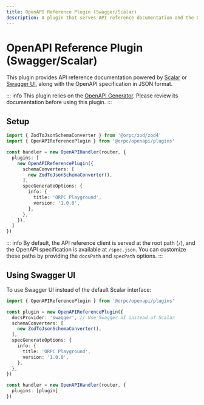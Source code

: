 ```yaml
---
title: OpenAPI Reference Plugin (Swagger/Scalar)
description: A plugin that serves API reference documentation and the OpenAPI specification for your API.
---
```


# OpenAPI Reference Plugin (Swagger/Scalar)

This plugin provides API reference documentation powered by [Scalar](https://github.com/scalar/scalar) or [Swagger UI](https://swagger.io/tools/swagger-ui/), along with the OpenAPI specification in JSON format.

::: info
This plugin relies on the [OpenAPI Generator](/docs/openapi/openapi-specification). Please review its documentation before using this plugin.
:::

## Setup

```ts
import { ZodToJsonSchemaConverter } from '@orpc/zod/zod4'
import { OpenAPIReferencePlugin } from '@orpc/openapi/plugins'

const handler = new OpenAPIHandler(router, {
  plugins: [
    new OpenAPIReferencePlugin({
      schemaConverters: [
        new ZodToJsonSchemaConverter(),
      ],
      specGenerateOptions: {
        info: {
          title: 'ORPC Playground',
          version: '1.0.0',
        },
      },
    }),
  ]
})
```

::: info
By default, the API reference client is served at the root path (`/`), and the OpenAPI specification is available at `/spec.json`. You can customize these paths by providing the `docsPath` and `specPath` options.
:::

## Using Swagger UI

To use Swagger UI instead of the default Scalar interface:

```ts
import { OpenAPIReferencePlugin } from '@orpc/openapi/plugins'

const plugin = new OpenAPIReferencePlugin({
  docsProvider: 'swagger', // Use Swagger UI instead of Scalar
  schemaConverters: [
    new ZodToJsonSchemaConverter(),
  ],
  specGenerateOptions: {
    info: {
      title: 'ORPC Playground',
      version: '1.0.0',
    },
  },
})

const handler = new OpenAPIHandler(router, {
  plugins: [plugin]
})
```


